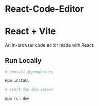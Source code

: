 ﻿# React-Code-Editor
# React + Vite

An in-browser code editor made with React.

## Run Locally

```bash
# install dependencies

npm install

# start the dev server

npm run dev
```
